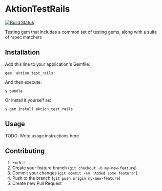 # AktionTestRails

[![Build Status](https://secure.travis-ci.org/AktionLab/aktion_test_rails.png?branch=master)](https://travis-ci.org/AktionLab/aktion_test_rails)

Testing gem that includes a common set of testing gems, along with a suite of rspec matchers

## Installation

Add this line to your application's Gemfile:

    gem 'aktion_test_rails'

And then execute:

    $ bundle

Or install it yourself as:

    $ gem install aktion_test_rails

## Usage

TODO: Write usage instructions here

## Contributing

1. Fork it
2. Create your feature branch (`git checkout -b my-new-feature`)
3. Commit your changes (`git commit -am 'Added some feature'`)
4. Push to the branch (`git push origin my-new-feature`)
5. Create new Pull Request

